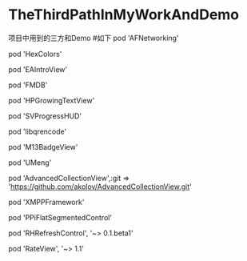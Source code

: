 # TheThirdPathInMyWorkAndDemo
项目中用到的三方和Demo
#如下
pod 'AFNetworking'

pod 'HexColors'

pod 'EAIntroView'

pod 'FMDB'

pod 'HPGrowingTextView'

pod 'SVProgressHUD'

pod 'libqrencode'

pod 'M13BadgeView'

pod 'UMeng'

pod 'AdvancedCollectionView',:git => 'https://github.com/akolov/AdvancedCollectionView.git'

pod 'XMPPFramework'

pod 'PPiFlatSegmentedControl'

pod 'RHRefreshControl', '~> 0.1.beta1'

pod 'RateView', '~> 1.1'

